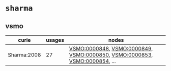 # `sharma`

## vsmo

| curie       |   usages | nodes                                                                                                                                                                                                                                                                                                                |
|-------------|----------|----------------------------------------------------------------------------------------------------------------------------------------------------------------------------------------------------------------------------------------------------------------------------------------------------------------------|
| Sharma:2008 |       27 | [VSMO:0000848](http://purl.obolibrary.org/obo/VSMO_0000848), [VSMO:0000849](http://purl.obolibrary.org/obo/VSMO_0000849), [VSMO:0000850](http://purl.obolibrary.org/obo/VSMO_0000850), [VSMO:0000853](http://purl.obolibrary.org/obo/VSMO_0000853), [VSMO:0000854](http://purl.obolibrary.org/obo/VSMO_0000854), ... |

